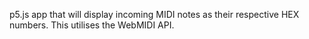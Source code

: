 p5.js app that will display incoming MIDI notes as their respective HEX numbers. This utilises the WebMIDI API.
